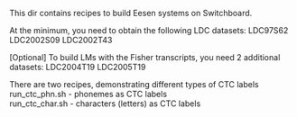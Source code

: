 
This dir contains recipes to build Eesen systems on Switchboard.

At the minimum, you need to obtain the following LDC datasets:
LDC97S62  LDC2002S09   LDC2002T43

[Optional] To build LMs with the Fisher transcripts, you need 2 additional datasets:
LDC2004T19   LDC2005T19

There are two recipes, demonstrating different types of CTC labels
run_ctc_phn.sh   - phonemes as CTC labels   
run_ctc_char.sh  - characters (letters) as CTC labels

